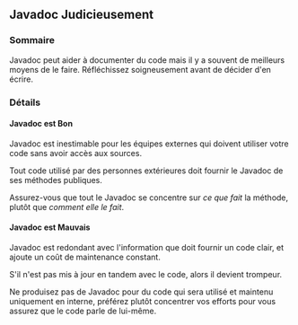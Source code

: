 ## Javadoc Judicieusement

### Sommaire

Javadoc peut aider à documenter du code mais il y a souvent de meilleurs moyens de le faire.
Réfléchissez soigneusement avant de décider d'en écrire.

### Détails

#### Javadoc est Bon

Javadoc est inestimable pour les équipes externes qui doivent utiliser votre code sans avoir accès aux sources.

Tout code utilisé par des personnes extérieures doit fournir le Javadoc de ses méthodes publiques.

Assurez-vous que tout le Javadoc se concentre sur *ce que fait* la méthode, plutôt que *comment elle le fait*.

#### Javadoc est Mauvais

Javadoc est redondant avec l'information que doit fournir un code clair, et ajoute un coût de maintenance constant.
 
S'il n'est pas mis à jour en tandem avec le code, alors il devient trompeur.

Ne produisez pas de Javadoc pour du code qui sera utilisé et maintenu uniquement en interne, préférez plutôt concentrer vos efforts pour vous assurez que le code parle de lui-même.

